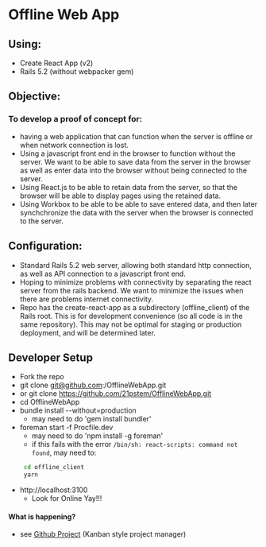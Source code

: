 # Offline Web App
## Using:
* Create React App (v2)
* Rails 5.2 (without webpacker gem)

## Objective:
### To develop a proof of concept for:
* having a web application that can function when the server is offline or when network connection is lost.
* Using a javascript front end in the browser to function without the server. We want to be able to save data from the server in the browser as well as enter data into the browser without being connected to the server.
* Using React.js to be able to retain data from the server, so that the browser will be able to display pages using the retained data.
* Using Workbox to be able to be able to save entered data, and then later synchchronize the data with the server when the browser is connected to the server.

## Configuration:
* Standard Rails 5.2 web server, allowing both standard http connection, as well as API connection to a javascript front end.
* Hoping to minimize problems with connectivity by separating the react server from the rails backend.  We want to minimize the issues when there are problems internet connectivity.
* Repo has the create-react-app as a subdirectory (offline_client) of the Rails root.  This is for development convenience (so all code is in the same repository).  This may not be optimal for staging or production deployment, and will be determined later.

## Developer Setup
* Fork the repo
* git clone git@github.com:<yourGithubUsername>/OfflineWebApp.git
* or git clone https://github.com/21pstem/OfflineWebApp.git
* cd OfflineWebApp
* bundle install --without=production
    * may need to do 'gem install bundler'
* foreman start -f Procfile.dev
    * may need to do 'npm install -g foreman'
    * if this fails with the error ```/bin/sh: react-scripts: command not found```, may need to:
    ```bash
     cd offline_client 
     yarn
    ```
* http://localhost:3100
    * 	Look for Online Yay!!!

#### What is happening?
* see [Github Project](https://github.com/21pstem/OfflineWebApp/projects/1)  (Kanban style project manager)
